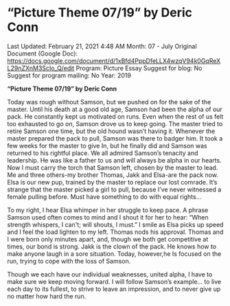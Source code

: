 # “Picture Theme 07/19” by Deric Conn

Last Updated: February 21, 2021 4:48 AM
Month: 07 - July
Original Document (Google Doc): https://docs.google.com/document/d/1xBfd4PppDfeLLX4wzqV94k0GqReXL29nZXnM3ScIo_Q/edit
Program: Picture Essay
Suggest for blog: No
Suggest for program mailing: No
Year: 2019

**“Picture Theme 07/19” by Deric Conn**

Today was rough without Samson, but we pushed on for the sake of the master. Until his death at a good old age, Samson had been the alpha of our pack. He constantly kept us motivated on runs. Even when the rest of us felt too exhausted to go on, Samson drove us to keep going. The master tried to retire Samson one time, but the old hound wasn’t having it. Whenever the master prepared the pack to pull, Samson was there to badger him. It took a few weeks for the master to give In, but he finally did and Samson was returned to his rightful place. We all admired Samson’s tenacity and leadership. He was like a father to us and will always be alpha in our hearts. Now I must carry the torch that Samson left, chosen by the master to lead. Me and three others-my brother Thomas, Jakk and Elsa-are the pack now. Elsa is our new pup, trained by the master to replace our lost comrade. It’s strange that the master picked a girl to pull, because I’ve never witnessed a female pulling before. Must have something to do with equal rights…

To my right, I hear Elsa whimper in her struggle to keep pace. A phrase Samson used often comes to mind and I shout it for her to hear: “When strength whispers, I can't; will shouts, I must.” I smile as Elsa picks up speed and I feel the load lighten to my left. Thomas nods his approval. Thomas and I were born only minutes apart, and, though we both get competitive at times, our bond is strong. Jakk is the clown of the pack. He knows how to make anyone laugh in a sore situation. Today, however,he Is focused on the run, trying to cope with the loss of Samson.

Though we each have our individual weaknesses, united alpha, I have to make sure we keep moving forward. I will follow Samson’s example… to live each day to its fullest, to strive to leave an impression, and to never give up no matter how hard the run.